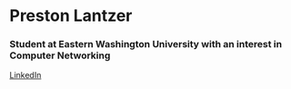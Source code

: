 # Preston Lantzer
### Student at Eastern Washington University with an interest in Computer Networking

[LinkedIn](https://www.linkedin.com/in/preston-lantzer-680b5318a/)